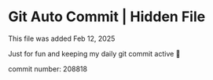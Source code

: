 # Git Auto Commit | Hidden File

This file was added Feb 12, 2025

Just for fun and keeping my daily git commit active 🤪

commit number: 208818
